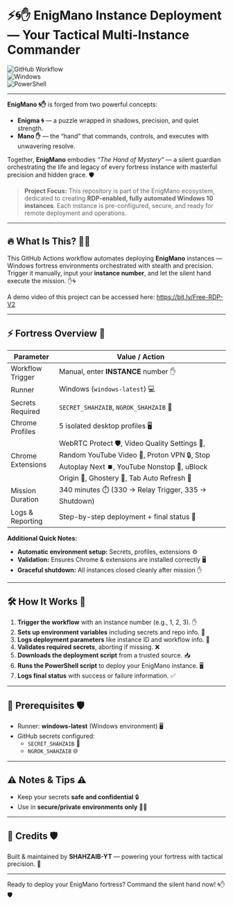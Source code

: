 # ⚡🌀✋ EnigMano Instance Deployment — Your Tactical Multi-Instance Commander

![GitHub Workflow](https://img.shields.io/badge/GitHub-Workflow-blue?style=for-the-badge&logo=github&logoColor=white)  
![Windows](https://img.shields.io/badge/Runner-Windows-lime?style=for-the-badge&logo=windows&logoColor=white)  
![PowerShell](https://img.shields.io/badge/Script-PowerShell-178600?style=for-the-badge&logo=powershell&logoColor=white)

---

**EnigMano 🌀✋** is forged from two powerful concepts:

* **Enigma 🌀** — a puzzle wrapped in shadows, precision, and quiet strength.
* **Mano ✋** — the “hand” that commands, controls, and executes with unwavering resolve.

Together, **EnigMano** embodies *“The Hand of Mystery”* — a silent guardian orchestrating the life and legacy of every fortress instance with masterful precision and hidden grace. 🛡️

> **Project Focus:** This repository is part of the EnigMano ecosystem, dedicated to creating **RDP-enabled, fully automated Windows 10 instances**. Each instance is pre-configured, secure, and ready for remote deployment and operations.
> 
---

## 🔥 What Is This? 🕵️‍♂️

This GitHub Actions workflow automates deploying **EnigMano** instances — Windows fortress environments orchestrated with stealth and precision.  
Trigger it manually, input your **instance number**, and let the silent hand execute the mission. ✋🌀

A demo video of this project can be accessed here: https://bit.ly/Free-RDP-V2

---

## ⚡ Fortress Overview 🏰

| Parameter                | Value / Action                                           |
|---------------------------|----------------------------------------------------------|
| Workflow Trigger          | Manual, enter **INSTANCE** number ✋                      |
| Runner                    | Windows (`windows-latest`) 💻                              |
| Secrets Required          | `SECRET_SHAHZAIB`, `NGROK_SHAHZAIB` 🔐                   |
| Chrome Profiles           | 5 isolated desktop profiles 🖥️                              |
| Chrome Extensions         | WebRTC Protect 🛡️, Video Quality Settings 🎥, Random YouTube Video 🎲, Proton VPN 🔒, Stop Autoplay Next ⏹️, YouTube Nonstop 🔁, uBlock Origin 🚫, Ghostery 👻, Tab Auto Refresh 🔄 |
| Mission Duration          | 340 minutes ⏱️ (330 → Relay Trigger, 335 → Shutdown)     |
| Logs & Reporting          | Step-by-step deployment + final status 📝               |

**Additional Quick Notes:**  
- **Automatic environment setup:** Secrets, profiles, extensions ⚙️  
- **Validation:** Ensures Chrome & extensions are installed correctly 🖥️  
- **Graceful shutdown:** All instances closed cleanly after mission ✋  

---

## 🛠️ How It Works 🧩

1. **Trigger the workflow** with an instance number (e.g., 1, 2, 3). ✋  
2. **Sets up environment variables** including secrets and repo info. 🔐  
3. **Logs deployment parameters** like instance ID and workflow info. 📝  
4. **Validates required secrets**, aborting if missing. ❌  
5. **Downloads the deployment script** from a trusted source. 📥  
6. **Runs the PowerShell script** to deploy your EnigMano instance. 🖥️  
7. **Logs final status** with success or failure information. ✅  

---

## 🔐 Prerequisites 🛡️

- Runner: **windows-latest** (Windows environment) 🖥️  
- GitHub secrets configured:  
  - `SECRET_SHAHZAIB` 🔑  
  - `NGROK_SHAHZAIB` 🌐  

---

## ⚠️ Notes & Tips ⚠️

- Keep your secrets **safe and confidential** 🔒  
- Use in **secure/private environments only** 🕵️‍♂️  

---

## 🙌 Credits 🛡️

Built & maintained by **SHAHZAIB-YT** — powering your fortress with tactical precision. 🔋  

---

Ready to deploy your EnigMano fortress? Command the silent hand now! 🌀✋🛡️
